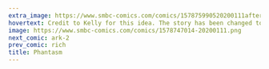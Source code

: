 ```yaml
---
extra_image: https://www.smbc-comics.com/comics/157875990520200111after.png
hovertext: Credit to Kelly for this idea. The story has been changed to protect the innocent.
image: https://www.smbc-comics.com/comics/1578747014-20200111.png
next_comic: ark-2
prev_comic: rich
title: Phantasm
---
```


